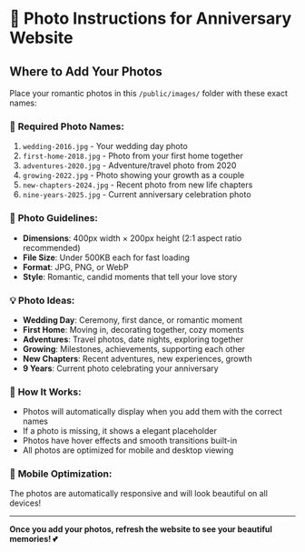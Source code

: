# 📸 Photo Instructions for Anniversary Website

## Where to Add Your Photos

Place your romantic photos in this `/public/images/` folder with these exact names:

### 📅 **Required Photo Names:**
1. `wedding-2016.jpg` - Your wedding day photo
2. `first-home-2018.jpg` - Photo from your first home together
3. `adventures-2020.jpg` - Adventure/travel photo from 2020
4. `growing-2022.jpg` - Photo showing your growth as a couple
5. `new-chapters-2024.jpg` - Recent photo from new life chapters
6. `nine-years-2025.jpg` - Current anniversary celebration photo

### 🎨 **Photo Guidelines:**
- **Dimensions**: 400px width × 200px height (2:1 aspect ratio recommended)
- **File Size**: Under 500KB each for fast loading
- **Format**: JPG, PNG, or WebP
- **Style**: Romantic, candid moments that tell your love story

### 💡 **Photo Ideas:**
- **Wedding Day**: Ceremony, first dance, or romantic moment
- **First Home**: Moving in, decorating together, cozy moments
- **Adventures**: Travel photos, date nights, exploring together
- **Growing**: Milestones, achievements, supporting each other
- **New Chapters**: Recent adventures, new experiences, growth
- **9 Years**: Current photo celebrating your anniversary

### 🔧 **How It Works:**
- Photos will automatically display when you add them with the correct names
- If a photo is missing, it shows a elegant placeholder
- Photos have hover effects and smooth transitions built-in
- All photos are optimized for mobile and desktop viewing

### 📱 **Mobile Optimization:**
The photos are automatically responsive and will look beautiful on all devices!

---
**Once you add your photos, refresh the website to see your beautiful memories! 💕**